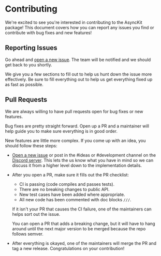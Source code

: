 # Contributing

We're excited to see you're interested in contributing to the AsyncKit package! This document covers how you can report any issues you find or contribute with bug fixes and new features!

## Reporting Issues

Go ahead and [open a new issue](https://github.com/vapor/releasse-bot/issues/new). The team will be notified and we should get back to you shortly.

We give you a few sections to fill out to help us hunt down the issue more effectively. Be sure to fill everything out to help us get everything fixed up as fast as possible.

## Pull Requests

We are always willing to have pull requests open for bug fixes or new features.

Bug fixes are pretty straight forward. Open up a PR and a maintainer will help guide you to make sure everything is in good order.

New features are little more complex. If you come up with an idea, you should follow these steps:

- [Open a new issue](https://github.com/vapor/release-bot/issues/new) or post in the #ideas or #development channel on the [Discord server](http://vapor.team/). This lets the us know what you have in mind so we can discuss it from a higher level down to the implementation details.

- After you open a PR, make sure it fills out the PR checklist:
    - CI is passing (code compiles and passes tests).
    - There are no breaking changes to public API.
    - New test cases have been added where appropriate.
    - All new code has been commented with doc blocks `///`.

    If it isn't your PR that causes the CI failure, one of the maintainers can helps sort out the issue.
    
    You can open a PR that adds a breaking change, but it will have to hang around until the next major version to be merged because the repo follows semver.
    
- After everything is okayed, one of the maintainers will merge the PR and tag a new release. Congratulations on your contribution!
